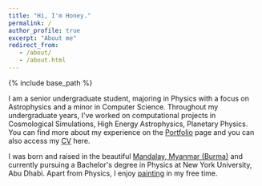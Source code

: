 ```yaml
---
title: "Hi, I'm Honey."
permalink: /
author_profile: true
excerpt: "About me"
redirect_from: 
   - /about/
   - /about.html
---
```


{% include base_path %}

I am a senior undergraduate student, majoring in Physics with a focus on Astrophysics and a minor in Computer Science. Throughout my undergraduate years, I've worked on computational projects in Cosmological Simulations, High Energy Astrophysics, Planetary Physics. You can find more about my experience on the [Portfolio](/portfolio/) page and you can also access my [CV](/cv/) here.

I was born and raised in the beautiful [Mandalay, Myanmar (Burma)](https://www.hotelredcanal.com/2017/05/15/mandalay-seven-structure/) and currently pursuing a Bachelor's degree in Physics at New York University, Abu Dhabi. Apart from Physics, I enjoy [painting](/art/) in my free time.
